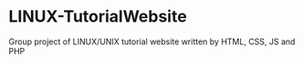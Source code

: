 # LINUX-TutorialWebsite
Group project of LINUX/UNIX tutorial website written by HTML, CSS, JS and PHP

